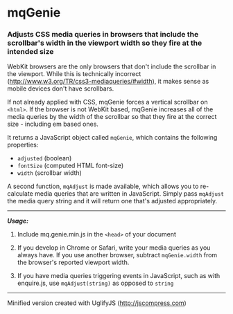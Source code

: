 mqGenie
=======

### Adjusts CSS media queries in browsers that include the scrollbar's width in the viewport width so they fire at the intended size

WebKit browsers are the only browsers that don't include the scrollbar in the viewport. While this is technically incorrect (http://www.w3.org/TR/css3-mediaqueries/#width), it makes sense as mobile devices don't have scrollbars.

If not already applied with CSS, mqGenie forces a vertical scrollbar on `<html>`. If the browser is not WebKit based, mqGenie increases all of the media queries by the width of the scrollbar so that they fire at the correct size - including em based ones.

It returns a JavaScript object called `mqGenie`, which contains the following properties: 

* `adjusted` (boolean)
* `fontSize` (computed HTML font-size)
* `width` (scrollbar width)

A second function, `mqAdjust` is made available, which allows you to re-calculate media queries that are written in JavaScript. Simply pass `mqAdjust` the media query string and it will return one that's adjusted appropriately.

---

***Usage:***

1. Include mq.genie.min.js in the `<head>` of your document

2. If you develop in Chrome or Safari, write your media queries as you always have. If you use another browser, subtract `mqGenie.width` from the browser's reported viewport width.

3. If you have media queries triggering events in JavaScript, such as with enquire.js, use `mqAdjust(string)` as opposed to `string`

---

Minified version created with UglifyJS (http://jscompress.com)